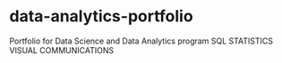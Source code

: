 # data-analytics-portfolio
Portfolio for Data Science and Data Analytics program
SQL
STATISTICS
VISUAL COMMUNICATIONS
